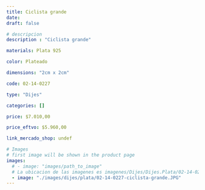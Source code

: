 ```yaml
---
title: Ciclista grande
date: 
draft: false

# descripcion
description : "Ciclista grande"

materials: Plata 925

color: Plateado

dimensions: "2cm x 2cm"

code: 02-14-0227

type: "Dijes"

categories: []

price: $7.010,00

price_eftvo: $5.960,00

link_mercado_shop: undef

# Images
# first image will be shown in the product page
images:
  # - image: "images/path_to_image"
  # La ubicacion de las imagenes es imagenes/Dijes/Dijes.Plata/02-14-0227-ciclista-grande
  - image: "./images/dijes/plata/02-14-0227-ciclista-grande.JPG"
---
```

